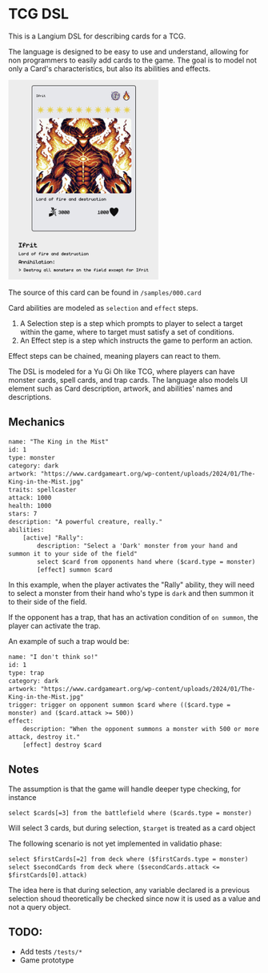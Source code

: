 # TCG DSL

This is a Langium DSL for describing cards for a TCG.

The language is designed to be easy to use and understand, allowing for non programmers to easily add cards to the game.
The goal is to model not only a Card's characteristics, but also its abilities and effects.

<img src="./assets/ifrit-demo.png" width="300">

The source of this card can be found in `/samples/000.card`


Card abilities are modeled as `selection` and `effect` steps.

1. A Selection step is a step which prompts to player to select a target within the game, where to target must satisfy a set of conditions.
2. An Effect step is a step which instructs the game to perform an action.

Effect steps can be chained, meaning players can react to them.

The DSL is modeled for a Yu Gi Oh like TCG, where players can have monster cards, spell cards, and trap cards.
The language also models UI element such as Card description, artwork, and abilities' names and descriptions.

## Mechanics
```
name: "The King in the Mist" 
id: 1
type: monster
category: dark
artwork: "https://www.cardgameart.org/wp-content/uploads/2024/01/The-King-in-the-Mist.jpg"
traits: spellcaster
attack: 1000
health: 1000
stars: 7
description: "A powerful creature, really."
abilities:
    [active] "Rally":
        description: "Select a 'Dark' monster from your hand and summon it to your side of the field"
        select $card from opponents hand where ($card.type = monster)
        [effect] summon $card
```

In this example, when the player activates the "Rally" ability, they will need to select a monster from their hand who's type is `dark` and then summon it to their side of the field.

If the opponent has a trap, that has an activation condition of `on summon`, the player can activate the trap.

An example of such a trap would be:

```
name: "I don't think so!" 
id: 1
type: trap
category: dark
artwork: "https://www.cardgameart.org/wp-content/uploads/2024/01/The-King-in-the-Mist.jpg"
trigger: trigger on opponent summon $card where (($card.type = monster) and ($card.attack >= 500))
effect: 
    description: "When the opponent summons a monster with 500 or more attack, destroy it."
    [effect] destroy $card
```

## Notes

The assumption is that the game will handle deeper type checking, for instance

```
select $cards[=3] from the battlefield where ($cards.type = monster)
```

Will select 3 cards, but during selection, `$target` is treated as a card object

The following scenario is not yet implemented in validatio phase:

```
select $firstCards[=2] from deck where ($firstCards.type = monster)
select $secondCards from deck where ($secondCards.attack <= $firstCards[0].attack)
```

The idea here is that during selection, any variable declared is a previous selection shoud theoretically be checked 
since now it is used as a value and not a query object.


## TODO:
- Add tests `/tests/*`
- Game prototype